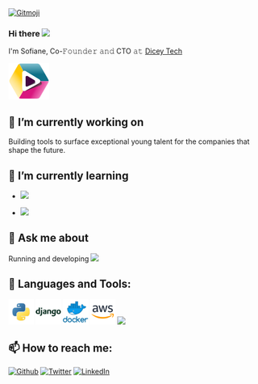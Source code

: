 <a href="https://gitmoji.dev">
  <img src="https://img.shields.io/badge/gitmoji-%20😜%20😍-FFDD67.svg?style=flat-square" alt="Gitmoji">
</a>

### Hi there <img src="https://raw.githubusercontent.com/iampavangandhi/iampavangandhi/master/gifs/Hi.gif" width="30px">

I'm Sofiane, Co-𝙵𝚘𝚞𝚗𝚍𝚎𝚛 𝚊𝚗𝚍 CTO 𝚊𝚝 [Dicey Tech](http://diceytech.co.uk/)

![Dicey tech logo](/images/DiceyIconSmall.png)

## 🔭 I’m currently working on

Building tools to surface exceptional young talent for the companies that shape the future.

## 🌱 I’m currently learning

<ul>
  <li>
    <p><a href="https://www.pulumi.com/" target="_blank"><img height="25" src="https://www.pulumi.com/images/logo/logo-inv.svg"></a></p>
  </li>
  <li>
    <p><a href="https://htmx.org/" target="_blank"><img height="25" src="https://raw.githubusercontent.com/bigskysoftware/htmx/master/www/img/htmx_logo.1.png"></a></p>
  </li>
  
  
</ul>

## 💬 Ask me about

<p> Running and developing <a href="https://open.edx.org/" target="_blank"><img height="20" src="https://open.edx.org/wp-content/themes/openedx/src/assets/images/Open-edX-horz-WHITE.svg"></a></p>

## 🔨 Languages and Tools:

<p>
  <img height="50" src="https://raw.githubusercontent.com/github/explore/80688e429a7d4ef2fca1e82350fe8e3517d3494d/topics/python/python.png">
  <img height="50" src="https://raw.githubusercontent.com/github/explore/80688e429a7d4ef2fca1e82350fe8e3517d3494d/topics/django/django.png">
  <img height="50" src="https://raw.githubusercontent.com/github/explore/80688e429a7d4ef2fca1e82350fe8e3517d3494d/topics/docker/docker.png">
  <img height="50" src="https://raw.githubusercontent.com/github/explore/fbceb94436312b6dacde68d122a5b9c7d11f9524/topics/aws/aws.png">
  <img height="50" src="https://docs.tutor.overhang.io/_static/tutor-logo.png">
</p>

## 📫 How to reach me:

<p>
  <a href="https://github.com/BbrSofiane" target="_blank"><img alt="Github" src="https://img.shields.io/badge/GitHub-%2312100E.svg?&style=for-the-badge&logo=Github&logoColor=white" /></a> 
  <a href="https://twitter.com/SofianeBbr" target="_blank"><img alt="Twitter" src="https://img.shields.io/badge/twitter-%231DA1F2.svg?&style=for-the-badge&logo=twitter&logoColor=white" /></a> <a href="https://www.linkedin.com/in/sofiane-bebert/" target="_blank"><img alt="LinkedIn" src="https://img.shields.io/badge/linkedin-%230077B5.svg?&style=for-the-badge&logo=linkedin&logoColor=white" />
</p>

<!--
**BbrSofiane/BbrSofiane** is a ✨ _special_ ✨ repository because its `README.md` (this file) appears on your GitHub profile.

Here are some ideas to get you started:

- 🔭 I’m currently working on ...
- 🌱 I’m currently learning ...
- 👯 I’m looking to collaborate on ...
- 🤔 I’m looking for help with ...
- 💬 Ask me about ...
- 📫 How to reach me: ...
- 😄 Pronouns: ...
- ⚡ Fun fact: ...
-->
